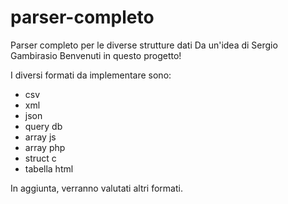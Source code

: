 # parser-completo
Parser completo per le diverse strutture dati
Da un'idea di Sergio Gambirasio
Benvenuti in questo progetto!

I diversi formati da implementare sono:
- csv
- xml
- json
- query db
- array js
- array php
- struct c
- tabella html

In aggiunta, verranno valutati altri formati.